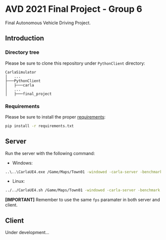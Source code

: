 # AVD 2021 Final Project - Group 6
Final Autonomous Vehicle Driving Project.

## Introduction

### Directory tree

Please be sure to clone this repository under `PythonClient` directory:

```text
CarlaSimulator
│   ...
├───PythonClient
│   ├───carla
│   ...
│   ├───final_project
```

### Requirements

Please be sure to install the proper [requirements](requirements.txt):

```bash
pip install -r requirements.txt
```

## Server

Run the server with the following command:

* Windows:

```bash
..\..\CarlaUE4.exe /Game/Maps/Town01 -windowed -carla-server -benchmark -fps=<FPS>
```

* Linux:

```bash
../../CarlaUE4.sh /Game/Maps/Town01 -windowed -carla-server -benchmark -fps=<FPS>
```

**[IMPORTANT]** Remember to use the same `fps` paramater in both server and client.

## Client

Under development...
